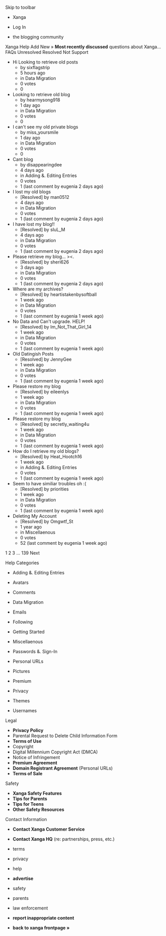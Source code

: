 Skip to toolbar

*   Xanga

*   Log In

*   the blogging community

Xanga Help Add New » **Most recently discussed** questions about Xanga… FAQs Unresolved Resolved Not Support

*   Hi Looking to retrieve old posts
    *   by sixflagstrip
    *   5 hours ago
    *   in Data Migration
    *   0 votes
    *   0
*   Looking to retrieve old blog
    *   by hearmysong918
    *   1 day ago
    *   in Data Migration
    *   0 votes
    *   0
*   I can't see my old private blogs
    *   by miss\_yoursmile
    *   1 day ago
    *   in Data Migration
    *   0 votes
    *   0
*   Cant blog
    *   by disappearingdee
    *   4 days ago
    *   in Adding &. Editing Entries
    *   0 votes
    *   1 (last comment by eugenia 2 days ago)
*   I lost my old blogs
    *   \[Resolved\] by man0512
    *   4 days ago
    *   in Data Migration
    *   0 votes
    *   1 (last comment by eugenia 2 days ago)
*   I have lost my blog!!
    *   \[Resolved\] by sIuL\_M
    *   4 days ago
    *   in Data Migration
    *   0 votes
    *   1 (last comment by eugenia 2 days ago)
*   Please retrieve my blog... ><.
    *   \[Resolved\] by sheri626
    *   3 days ago
    *   in Data Migration
    *   0 votes
    *   1 (last comment by eugenia 2 days ago)
*   Where are my archives?
    *   \[Resolved\] by heartistakenbysoftball
    *   1 week ago
    *   in Data Migration
    *   0 votes
    *   1 (last comment by eugenia 1 week ago)
*   No Data and Can't upgrade. HELP!
    *   \[Resolved\] by Im\_Not\_That\_Girl\_14
    *   1 week ago
    *   in Data Migration
    *   0 votes
    *   1 (last comment by eugenia 1 week ago)
*   Old Datingish Posts
    *   \[Resolved\] by JennyGee
    *   1 week ago
    *   in Data Migration
    *   0 votes
    *   1 (last comment by eugenia 1 week ago)
*   Please restore my blog
    *   \[Resolved\] by eileenlys
    *   1 week ago
    *   in Data Migration
    *   0 votes
    *   1 (last comment by eugenia 1 week ago)
*   Please restore my blog
    *   \[Resolved\] by secretly\_waiting4u
    *   1 week ago
    *   in Data Migration
    *   0 votes
    *   1 (last comment by eugenia 1 week ago)
*   How do I retrieve my old blogs?
    *   \[Resolved\] by Heat\_Hootch16
    *   1 week ago
    *   in Adding &. Editing Entries
    *   0 votes
    *   1 (last comment by eugenia 1 week ago)
*   Seem to have similiar troubles oh :(
    *   \[Resolved\] by priorities
    *   1 week ago
    *   in Data Migration
    *   0 votes
    *   1 (last comment by eugenia 1 week ago)
*   Deleting My Account
    *   \[Resolved\] by Omgwtf\_St
    *   1 year ago
    *   in Miscellaenous
    *   0 votes
    *   52 (last comment by eugenia 1 week ago)

1 2 3 ... 139 Next

Help Categories

*   Adding &. Editing Entries
*   Avatars
*   Comments
*   Data Migration
*   Emails
*   Following
*   Getting Started
*   Miscellaenous

*   Passwords &. Sign-In
*   Personal URLs
*   Pictures
*   Premium
*   Privacy
*   Themes
*   Usernames

Legal

*   **Privacy Policy**
*   Parental Request to Delete Child Information Form
*   **Terms of Use**
*   Copyright
*   Digital Millennium Copyright Act (DMCA)
*   Notice of Infringement
*   **Premium Agreement**
*   **Domain Registrant Agreement** (Personal URLs)
*   **Terms of Sale**

Safety

*   **Xanga Safety Features**
*   **Tips for Parents**
*   **Tips for Teens**
*   **Other Safety Resources**

Contact Information

*   **Contact Xanga Customer Service**
*   **Contact Xanga HQ** (re: partnerships, press, etc.)

*   terms
*   privacy
*   help
*   **advertise**

*   safety
*   parents
*   law enforcement
*   **report inappropriate content**

*   **back to xanga frontpage »**